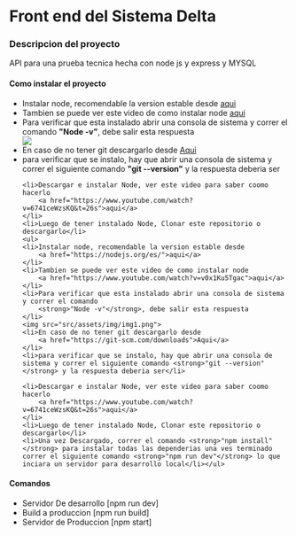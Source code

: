 <h1>Front end del Sistema Delta </h1>

<h3>Descripcion del proyecto</h3>
<p>API para una prueba tecnica hecha con node js y express y MYSQL</p>

<h4>Como instalar el proyecto</h4>
<ul>
    <li>Instalar node, recomendable la version estable desde 
        <a href="https://nodejs.org/es/">aqui</a>
    </li>
    <li>Tambien se puede ver este video de como instalar node
        <a href="https://www.youtube.com/watch?v=v0x1Ku5Tgac">aqui</a>
    </li>
    <li>Para verificar que esta instalado abrir una consola de sistema y correr el comando 
        <strong>"Node -v"</strong>, debe salir esta respuesta
    </li>
    <img src="src/assets/img/img1.png">
    <li>En caso de no tener git descargarlo desde 
        <a href="https://git-scm.com/downloads">Aqui</a>
    </li>
    <li>para verificar que se instalo, hay que abrir una consola de sistema y correr el siguiente comando <strong>"git --version"</strong> y la respuesta deberia ser</li>

    <li>Descargar e instalar Node, ver este video para saber coomo hacerlo 
        <a href="https://www.youtube.com/watch?v=6741ceWzsKQ&t=26s">aqui</a>
    </li>
    <li>Luego de tener instalado Node, Clonar este repositorio o descargarlo</li>
    <ul>
    <li>Instalar node, recomendable la version estable desde 
        <a href="https://nodejs.org/es/">aqui</a>
    </li>
    <li>Tambien se puede ver este video de como instalar node
        <a href="https://www.youtube.com/watch?v=v0x1Ku5Tgac">aqui</a>
    </li>
    <li>Para verificar que esta instalado abrir una consola de sistema y correr el comando 
        <strong>"Node -v"</strong>, debe salir esta respuesta
    </li>
    <img src="src/assets/img/img1.png">
    <li>En caso de no tener git descargarlo desde 
        <a href="https://git-scm.com/downloads">Aqui</a>
    </li>
    <li>para verificar que se instalo, hay que abrir una consola de sistema y correr el siguiente comando <strong>"git --version"</strong> y la respuesta deberia ser</li>

    <li>Descargar e instalar Node, ver este video para saber coomo hacerlo 
        <a href="https://www.youtube.com/watch?v=6741ceWzsKQ&t=26s">aqui</a>
    </li>
    <li>Luego de tener instalado Node, Clonar este repositorio o descargarlo</li>
    <li>Una vez Descargado, correr el comando <strong>"npm install"</strong> para instalar todas las dependerias una ves terminado correr el siguiente comando <strong>"npm run dev"</strong> lo que inciara un servidor para desarrollo local</li></ul>
</ul>

<h4>Comandos</h4>
<ul>
    <li>Servidor De desarrollo [npm run dev]    </li>
    <li>Build a produccion [npm run build]</li>
    <li>Servidor de Produccion [npm start]</li>
</ul>